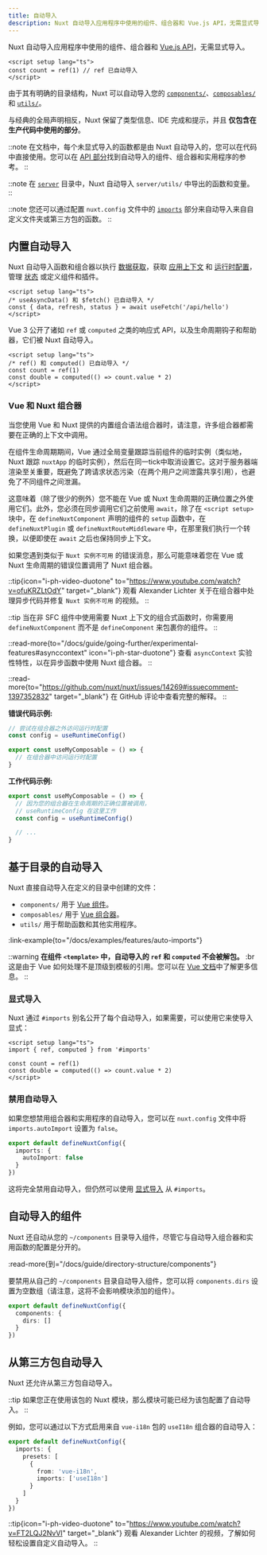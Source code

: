 ```yaml
---
title: 自动导入
description: Nuxt 自动导入应用程序中使用的组件、组合器和 Vue.js API，无需显式导入。
---
```


Nuxt 自动导入应用程序中使用的组件、组合器和 [Vue.js API](https://vuejs.org/api)，无需显式导入。

```vue twoslash [app.vue]
<script setup lang="ts">
const count = ref(1) // ref 已自动导入
</script>
```

由于其有明确的目录结构，Nuxt 可以自动导入您的 [`components/`](/docs/guide/directory-structure/components)、[`composables/`](/docs/guide/directory-structure/composables) 和 [`utils/`](/docs/guide/directory-structure/utils)。

与经典的全局声明相反，Nuxt 保留了类型信息、IDE 完成和提示，并且 **仅包含在生产代码中使用的部分**。

::note
在文档中，每个未显式导入的函数都是由 Nuxt 自动导入的，您可以在代码中直接使用。您可以在 [API 部分](/docs/api)找到自动导入的组件、组合器和实用程序的参考。
::

::note
在 [`server`](/docs/guide/directory-structure/server) 目录中，Nuxt 自动导入 `server/utils/` 中导出的函数和变量。
::

::note
您还可以通过配置 `nuxt.config` 文件中的 [`imports`](/docs/api/nuxt-config#imports) 部分来自动导入来自自定义文件夹或第三方包的函数。
::

## 内置自动导入

Nuxt 自动导入函数和组合器以执行 [数据获取](/docs/getting-started/data-fetching)，获取 [应用上下文](/docs/api/composables/use-nuxt-app) 和 [运行时配置](/docs/guide/going-further/runtime-config)，管理 [状态](/docs/getting-started/state-management) 或定义组件和插件。

```vue twoslash
<script setup lang="ts">
/* useAsyncData() 和 $fetch() 已自动导入 */
const { data, refresh, status } = await useFetch('/api/hello')
</script>
```

Vue 3 公开了诸如 `ref` 或 `computed` 之类的响应式 API，以及生命周期钩子和帮助器，它们被 Nuxt 自动导入。

```vue twoslash
<script setup lang="ts">
/* ref() 和 computed() 已自动导入 */
const count = ref(1)
const double = computed(() => count.value * 2)
</script>
```

### Vue 和 Nuxt 组合器

<!-- TODO: move to separate page with https://github.com/nuxt/nuxt/issues/14723 and add more information -->

当您使用 Vue 和 Nuxt 提供的内置组合语法组合器时，请注意，许多组合器都需要在正确的上下文中调用。

在组件生命周期期间，Vue 通过全局变量跟踪当前组件的临时实例（类似地，Nuxt 跟踪 `nuxtApp` 的临时实例），然后在同一tick中取消设置它。这对于服务器端渲染至关重要，既避免了跨请求状态污染（在两个用户之间泄露共享引用），也避免了不同组件之间泄漏。

这意味着（除了很少的例外）您不能在 Vue 或 Nuxt 生命周期的正确位置之外使用它们。此外，您必须在同步调用它们之前使用 `await`，除了在 `<script setup>` 块中，在 `defineNuxtComponent` 声明的组件的 `setup` 函数中，在 `defineNuxtPlugin` 或 `defineNuxtRouteMiddleware` 中，在那里我们执行一个转换，以便即使在 `await` 之后也保持同步上下文。

如果您遇到类似于 `Nuxt 实例不可用` 的错误消息，那么可能意味着您在 Vue 或 Nuxt 生命周期的错误位置调用了 Nuxt 组合器。

::tip{icon="i-ph-video-duotone" to="https://www.youtube.com/watch?v=ofuKRZLtOdY" target="_blank"}
观看 Alexander Lichter 关于在组合器中处理异步代码并修复 `Nuxt 实例不可用` 的视频。
::

::tip
当在非 SFC 组件中使用需要 Nuxt 上下文的组合式函数时，你需要用 `defineNuxtComponent` 而不是 `defineComponent` 来包裹你的组件。
::

::read-more{to="/docs/guide/going-further/experimental-features#asynccontext" icon="i-ph-star-duotone"}
查看 `asyncContext` 实验性特性，以在异步函数中使用 Nuxt 组合器。
::

::read-more{to="https://github.com/nuxt/nuxt/issues/14269#issuecomment-1397352832" target="_blank"}
在 GitHub 评论中查看完整的解释。
::

**错误代码示例:**

```ts twoslash [composables/example.ts]
// 尝试在组合器之外访问运行时配置
const config = useRuntimeConfig()

export const useMyComposable = () => {
  // 在组合器中访问运行时配置
}
```

**工作代码示例:**

```ts twoslash [composables/example.ts]
export const useMyComposable = () => {
  // 因为您的组合器在生命周期的正确位置被调用，
  // useRuntimeConfig 在这里工作
  const config = useRuntimeConfig()

  // ...
}
```

## 基于目录的自动导入

Nuxt 直接自动导入在定义的目录中创建的文件：

- `components/` 用于 [Vue 组件](/docs/guide/directory-structure/components)。
- `composables/` 用于 [Vue 组合器](/docs/guide/directory-structure/composables)。
- `utils/` 用于帮助函数和其他实用程序。

:link-example{to="/docs/examples/features/auto-imports"}

::warning
**在组件 `<template>` 中，自动导入的 `ref` 和 `computed` 不会被解包。** :br
这是由于 Vue 如何处理不是顶级到模板的引用。您可以在 [Vue 文档](https://vuejs.org/guide/essentials/reactivity-fundamentals.html#caveat-when-unwrapping-in-templates)中了解更多信息。
::

### 显式导入

Nuxt 通过 `#imports` 别名公开了每个自动导入，如果需要，可以使用它来使导入显式：

<!-- TODO:twoslash: Twoslash 尚未支持 tsconfig 路径 -->

```vue
<script setup lang="ts">
import { ref, computed } from '#imports'

const count = ref(1)
const double = computed(() => count.value * 2)
</script>
```

### 禁用自动导入

如果您想禁用组合器和实用程序的自动导入，您可以在 `nuxt.config` 文件中将 `imports.autoImport` 设置为 `false`。

```ts twoslash [nuxt.config.ts]
export default defineNuxtConfig({
  imports: {
    autoImport: false
  }
})
```

这将完全禁用自动导入，但仍然可以使用 [显式导入](#explicit-imports) 从 `#imports`。

## 自动导入的组件

Nuxt 还自动从您的 `~/components` 目录导入组件，尽管它与自动导入组合器和实用函数的配置是分开的。

:read-more{到="/docs/guide/directory-structure/components"}

要禁用从自己的 `~/components` 目录自动导入组件，您可以将 `components.dirs` 设置为空数组（请注意，这将不会影响模块添加的组件）。

```ts twoslash [nuxt.config.ts]
export default defineNuxtConfig({
  components: {
    dirs: []
  }
})
```

## 从第三方包自动导入

Nuxt 还允许从第三方包自动导入。

::tip
如果您正在使用该包的 Nuxt 模块，那么模块可能已经为该包配置了自动导入。
::

例如，您可以通过以下方式启用来自 `vue-i18n` 包的 `useI18n` 组合器的自动导入：

```ts twoslash [nuxt.config.ts]
export default defineNuxtConfig({
  imports: {
    presets: [
      {
        from: 'vue-i18n',
        imports: ['useI18n']
      }
    ]
  }
})
```

::tip{icon="i-ph-video-duotone" to="https://www.youtube.com/watch?v=FT2LQJ2NvVI" target="_blank"}
观看 Alexander Lichter 的视频，了解如何轻松设置自定义自动导入。
::
